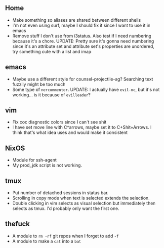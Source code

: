 ## Home
* Make something so aliases are shared between different shells
* I'm not even using surf, maybe I should fix it since I want to use it in emacs
* Remove stuff I don't use from i3status. Also test if I need numbering because it's a chore. UPDATE: Pretty sure it's gonna need numbering since it's an attribute set and attribute set's properties are unordered, try something cute with a list and imap

## emacs
* Maybe use a different style for counsel-projectile-ag? Searching text fuzzily might be too much
* Some type of `nercommenter`. UPDATE: I actually have `evil-nc`, but it's not working... is it because of `evilleader`?

## vim
* Fix coc diagnostic colors since I can't see shit
* I have set move line with C^arrows, maybe set it to C+Shit+Arrows. I think that's what idea uses and would make it consistent

## NixOS
* Module for ssh-agent
* My prod_jdk script is not working.

## tmux
* Put number of detached sessions in status bar.
* Scrolling in copy mode when text is selected extends the selection.
* Double clicking in vim selects as visual selection but immediately then selects as tmux. I'd probably only want the first one.

## thefuck
* A module to `rm -rf` git repos when I forget to add `-f`
* A module to make a `cat` into a `bat`
